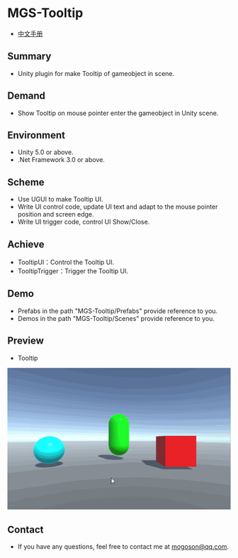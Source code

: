﻿# MGS-Tooltip
- [中文手册](./README_ZH.md)

## Summary
- Unity plugin for make Tooltip of gameobject in scene.

## Demand
- Show Tooltip on mouse pointer enter the gameobject in Unity scene.

## Environment
- Unity 5.0 or above.
- .Net Framework 3.0 or above.

## Scheme
- Use UGUI to make Tooltip UI.
- Write UI control code, update UI text and adapt to the mouse pointer position and screen edge.
- Write UI trigger code, control UI Show/Close.

## Achieve
- TooltipUI：Control the Tooltip UI.
- TooltipTrigger：Trigger the Tooltip UI.

## Demo
- Prefabs in the path "MGS-Tooltip/Prefabs" provide reference to you.
- Demos in the path "MGS-Tooltip/Scenes" provide reference to you.

## Preview
- Tooltip

![Tooltip](./Attachments/README_Image/Tooltip.gif)

## Contact
- If you have any questions, feel free to contact me at mogoson@qq.com.
